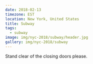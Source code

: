 ```yaml
---
date: 2018-02-13
timezone: EST
location: New York, United States
title: Subway
tags:
  - subway
image: img/nyc-2018/subway/header.jpg
gallery: img/nyc-2018/subway
---
```


Stand clear of the closing doors please. 
